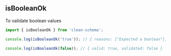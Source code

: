## isBooleanOk

To validate boolean values

```ts
import { isBooleanOk } from 'clean-schema';

console.log(isBooleanOk('true')); // { reasons: ["Expected a boolean"], valid: false }

console.log(isBooleanOk(false)); // { valid: true, validated: false }
```
